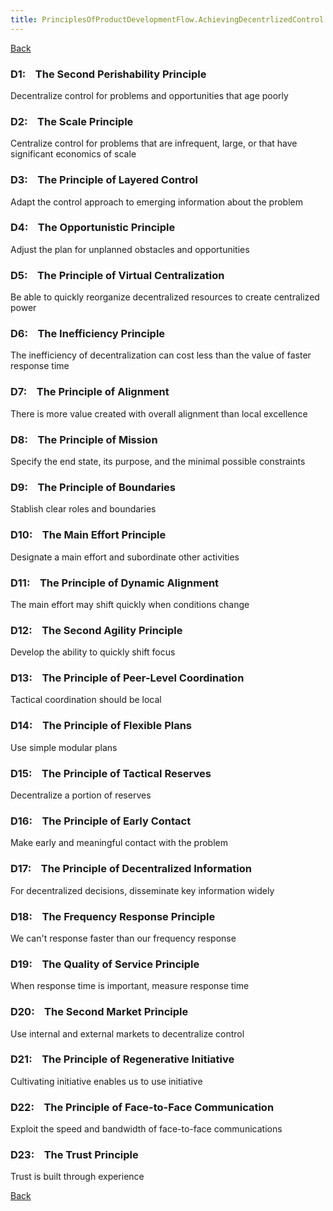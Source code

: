```yaml
---
title: PrinciplesOfProductDevelopmentFlow.AchievingDecentrlizedControl
---
```

[Back](PrinciplesOfProductDevelopmentFlow)

### D1:    The Second Perishability Principle 
Decentralize control for problems and opportunities that age poorly

### D2:    The Scale Principle 
Centralize control for problems that are infrequent, large, or that have significant economics of scale

### D3:    The Principle of Layered Control 
Adapt the control approach to emerging information about the problem

### D4:    The Opportunistic Principle 
Adjust the plan for unplanned obstacles and opportunities

### D5:    The Principle of Virtual Centralization 
Be able to quickly reorganize decentralized resources to create centralized power

### D6:    The Inefficiency Principle 
The inefficiency of decentralization can cost less than the value of faster response time

### D7:    The Principle of Alignment 
There is more value created with overall alignment than local excellence

### D8:    The Principle of Mission 
Specify the end state, its purpose, and the minimal possible constraints

### D9:    The Principle of Boundaries 
Stablish clear roles and boundaries

### D10:    The Main Effort Principle 
Designate a main effort and subordinate other activities

### D11:    The Principle of Dynamic Alignment 
The main effort may shift quickly when conditions change

### D12:    The Second Agility Principle 
Develop the ability to quickly shift focus

### D13:    The Principle of Peer-Level Coordination 
Tactical coordination should be local

### D14:    The Principle of Flexible Plans 
Use simple modular plans

### D15:    The Principle of Tactical Reserves 
Decentralize a portion of reserves

### D16:    The Principle of Early Contact 
Make early and meaningful contact with the problem

### D17:    The Principle of Decentralized Information 
For decentralized decisions, disseminate key information widely

### D18:    The Frequency Response Principle 
We can't response faster than our frequency response

### D19:    The Quality of Service Principle 
When response time is important, measure response time

### D20:    The Second Market Principle 
Use internal and external markets to decentralize control

### D21:    The Principle of Regenerative Initiative 
Cultivating initiative enables us to use initiative

### D22:    The Principle of Face-to-Face Communication 
Exploit the speed and bandwidth of face-to-face communications

### D23:    The Trust Principle
Trust is built through experience


[Back](PrinciplesOfProductDevelopmentFlow)
